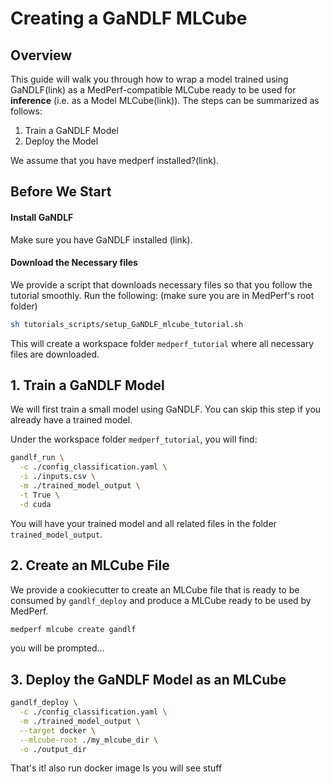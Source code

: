 <!-- ---
demo_url: https://storage.googleapis.com/medperf-storage/mock_xrv_demo_data.tar.gz
model_add: https://storage.googleapis.com/medperf-storage/xrv_chex_densenet.tar.gz
assets_url: https://raw.githubusercontent.com/hasan7n/medperf/88155cf4cac9b3201269d16e680d7d915a2f8adc/examples/ChestXRay/
tutorial_id: benchmark
--- -->

# Creating a GaNDLF MLCube

<!-- {% set prep_mlcube = assets_url+"chexpert_prep/mlcube/mlcube.yaml" %} -->

## Overview

This guide will walk you through how to wrap a model trained using GaNDLF(link) as a MedPerf-compatible MLCube ready to be used for **inference** (i.e. as a Model MLCube(link)). The steps can be summarized as follows:

1. Train a GaNDLF Model
2. Deploy the Model

We assume that you have medperf installed?(link).

## Before We Start

#### Install GaNDLF

Make sure you have GaNDLF installed (link).

#### Download the Necessary files

We provide a script that downloads necessary files so that you follow the tutorial smoothly. Run the following: (make sure you are in MedPerf's root folder)

```bash
sh tutorials_scripts/setup_GaNDLF_mlcube_tutorial.sh
```

This will create a workspace folder `medperf_tutorial` where all necessary files are downloaded.

## 1. Train a GaNDLF Model

We will first train a small model using GaNDLF. You can skip this step if you already have a trained model.

Under the workspace folder `medperf_tutorial`, you will find:

```bash
gandlf_run \
  -c ./config_classification.yaml \
  -i ./inputs.csv \
  -m ./trained_model_output \
  -t True \
  -d cuda
```

You will have your trained model and all related files in the folder `trained_model_output`.

## 2. Create an MLCube File

We provide a cookiecutter to create an MLCube file that is ready to be consumed by `gandlf_deploy` and produce a MLCube ready to be used by MedPerf.

```bash
medperf mlcube create gandlf
```

you will be prompted...

## 3. Deploy the GaNDLF Model as an MLCube

```bash
gandlf_deploy \
  -c ./config_classification.yaml \
  -m ./trained_model_output \
  --target docker \
  --mlcube-root ./my_mlcube_dir \
  -o ./output_dir
```

That's it! also run docker image ls you will see stuff
